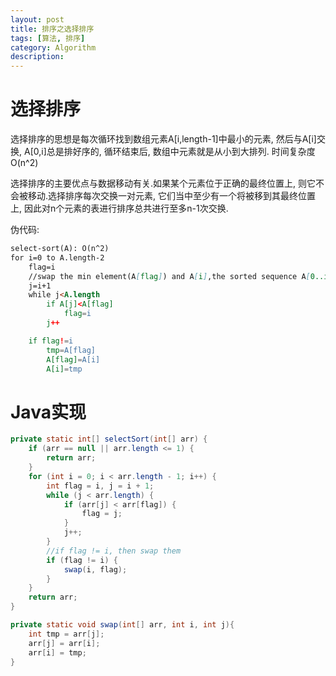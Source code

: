```yaml
---
layout: post
title: 排序之选择排序
tags: [算法, 排序]
category: Algorithm
description: 
---
```


<script type="text/javascript" src="http://cdn.mathjax.org/mathjax/latest/MathJax.js?config=default"></script>

# 选择排序

选择排序的思想是每次循环找到数组元素A[i,length-1]中最小的元素, 然后与A[i]交换, A[0,i]总是排好序的, 循环结束后, 数组中元素就是从小到大排列. 时间复杂度O(n^2)

选择排序的主要优点与数据移动有关.如果某个元素位于正确的最终位置上, 则它不会被移动.选择排序每次交换一对元素, 它们当中至少有一个将被移到其最终位置上, 因此对n个元素的表进行排序总共进行至多n-1次交换.

<!--more-->
<!--more-->

伪代码:

```md
select-sort(A): O(n^2)
for i=0 to A.length-2
    flag=i
    //swap the min element(A[flag]) and A[i],the sorted sequence A[0..i] are the ith min elements
    j=i+1
    while j<A.length
        if A[j]<A[flag]
            flag=i
        j++

    if flag!=i
        tmp=A[flag]
        A[flag]=A[i]
        A[i]=tmp
```

# Java实现

```java
private static int[] selectSort(int[] arr) {
    if (arr == null || arr.length <= 1) {
        return arr;
    }
    for (int i = 0; i < arr.length - 1; i++) {
        int flag = i, j = i + 1;
        while (j < arr.length) {
            if (arr[j] < arr[flag]) {
                flag = j;
            }
            j++;
        }
        //if flag != i, then swap them
        if (flag != i) {
            swap(i, flag);
        }
    }
    return arr;
}

private static void swap(int[] arr, int i, int j){
    int tmp = arr[j];
    arr[j] = arr[i];
    arr[i] = tmp;
}
```